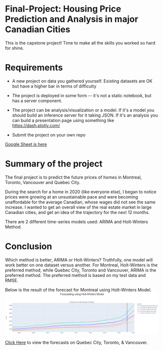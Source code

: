 # Final-Project: Housing Price Prediction and Analysis in major Canadian Cities

This is the capstone project! Time to make all the skills you worked so hard for shine.

# Requirements

- A new project on data you gathered yourself. Existing datasets are OK but have a higher bar in terms of difficulty

- The project is deployed in some form -- it's not a static notebook, but has a server component.

- The project can be analysis/visualization or a model. If it's a model you should build an inference server for it taking JSON. If it's an analysis you can build a presentation page using something like https://dash.plotly.com/

- Submit the project on your own repo

[Google Sheet is here](https://docs.google.com/spreadsheets/d/1EaQZuBYEhv606F24Zz324jyfrqWjCKIz4hfLzVRh6rE/edit?usp=sharing)

# Summary of the project

The final project is to predict the future prices of homes in Montreal, Toronto, Vancouver and Quebec City.

During the search for a home in 2020 (like everyone else), I began to notice prices were growing at an unsustainable pace and were becoming unaffordable for the average Canadian, whose wages did not see the same increase. I wanted to get an overall view of the real estate market in large Canadian cities, and get an idea of the trajectory for the next 12 months.  

There are 2 different time-series models used: ARIMA and Holt-Winters Method.

# Conclusion

Which method is better, ARIMA or Holt-Winters?
Truthfully, one model will work better on one dataset versus another.
For Montreal, Holt-Winters is the preferred method, while Quebec City, Toronto and Vancouver, ARIMA is the preferred method. 
The preferred method is based on my test data and RMSE.

Below is the result of the forecast for Montreal using Holt-Winters Model.
![Graph of Housing Price](./Montreal.GIF)


[Click Here](./assets) to view the forecasts on Quebec City, Toronto, & Vancouver.

